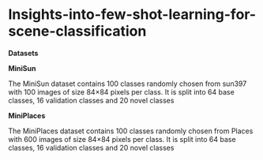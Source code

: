 # Insights-into-few-shot-learning-for-scene-classification

**Datasets**

**MiniSun** 

The MiniSun dataset contains 100 classes randomly chosen from sun397 with 100 images of size 84×84 pixels per class. It is split into 64 base classes, 16 validation classes and 20 novel classes

**MiniPlaces**

The MiniPlaces dataset contains 100 classes randomly chosen from Places with 600 images of size 84×84 pixels per class. It is split into 64 base classes, 16 validation classes and 20 novel classes
